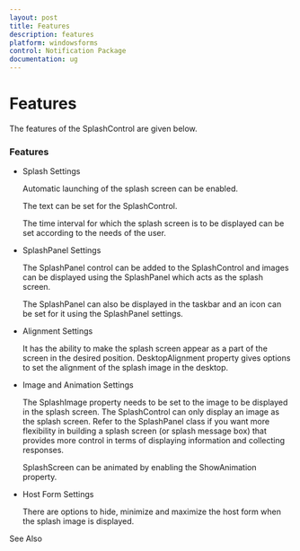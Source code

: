 ```yaml
---
layout: post
title: Features
description: features
platform: windowsforms
control: Notification Package 
documentation: ug
---
```


# Features

The features of the SplashControl are given below.

### Features

* Splash Settings

  Automatic launching of the splash screen can be enabled.

  The text can be set for the SplashControl.

  The time interval for which the splash screen is to be displayed can be set according to the needs of the user.

* SplashPanel Settings

  The SplashPanel control can be added to the SplashControl and images can be displayed using the SplashPanel which acts as the splash screen.

  The SplashPanel can also be displayed in the taskbar and an icon can be set for it using the SplashPanel settings.

* Alignment Settings

  It has the ability to make the splash screen appear as a part of the screen in the desired position. DesktopAlignment property gives options to set the alignment of the splash image in the desktop.

* Image and Animation Settings

  The SplashImage property needs to be set to the image to be displayed in the splash screen. The SplashControl can only display an image as the splash screen. Refer to the SplashPanel class if you want more flexibility in building a splash screen (or splash message box) that provides more control in terms of displaying information and collecting responses.

  SplashScreen can be animated by enabling the ShowAnimation property.

* Host Form Settings

  There are options to hide, minimize and maximize the host form when the splash image is displayed.

See Also



